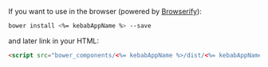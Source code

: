 If you want to use in the browser (powered by [Browserify](http://browserify.org/)):

```bash
bower install <%= kebabAppName %> --save
```

and later link in your HTML:

```html
<script src="bower_components/<%= kebabAppName %>/dist/<%= kebabAppName %>.js"></script>
```
